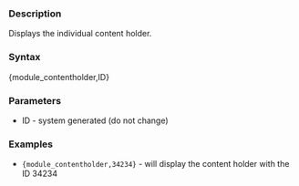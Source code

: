<div class="description">
<h3 class="skiptoc">Description</h3>
<p>Displays the individual content holder.</p>
</div>
<div id="syntax">
<h3>Syntax</h3>
<p>{<span>module_contentholder,ID</span>}</p>
</div>
<div id="parameters">
<h3>Parameters</h3>
<ul>
    <li>ID - system generated (do not change)</li>
</ul>
</div>
<div id="Examples">
<h3>Examples</h3>
<ul>
    <li>
    <code class="  language-markup">{<span>module_contentholder,34234</span>}</code>
    - will display the content holder with the ID 34234</li>
</ul>
</div>
